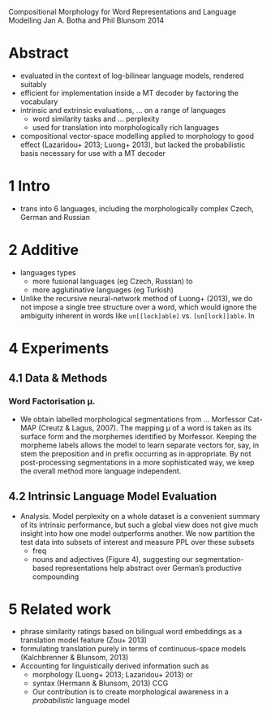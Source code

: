 Compositional Morphology for Word Representations and Language Modelling
Jan A. Botha and Phil Blunsom
2014

# Abstract

* evaluated in the context of log-bilinear language models, rendered suitably
* efficient for implementation inside a MT decoder by
  factoring the vocabulary
* intrinsic and extrinsic evaluations, ... on a range of languages
  * word similarity tasks and ... perplexity
  * used for translation into morphologically rich languages
* compositional vector-space modelling applied to morphology to good effect
  (Lazaridou+ 2013; Luong+ 2013), but
  lacked the probabilistic basis necessary for use with a MT decoder

# 1 Intro

* trans into 6 languages,
  including the morphologically complex Czech, German and Russian

# 2 Additive

* languages types
  * more fusional languages (eg Czech, Russian) to
  * more agglutinative languages (eg Turkish)
* Unlike the recursive neural-network method of Luong+ (2013),
  we do not impose a single tree structure over a word, which would ignore the
  ambiguity inherent in words like `un[[lock]able]` vs. `[un[lock]]able`. In

# 4 Experiments

## 4.1 Data & Methods

### Word Factorisation μ.

* We obtain labelled morphological segmentations from ... Morfessor Cat-MAP
  (Creutz & Lagus, 2007). The mapping μ of a word is taken as its surface form
  and the morphemes identified by Morfessor.  Keeping the morpheme labels
  allows the model to learn separate vectors for, say, in stem the preposition
  and in prefix occurring as in·appropriate. By not post-processing
  segmentations in a more sophisticated way, we keep the overall method more
  language independent.

## 4.2 Intrinsic Language Model Evaluation

* Analysis. Model perplexity on a whole dataset is a convenient summary of
  its intrinsic performance, but such a global view does not give much insight
  into how one model outperforms another. We now partition the test data into
  subsets of interest and measure PPL over these subsets
  * freq
  * nouns and adjectives (Figure 4), suggesting our segmentation-based
    representations help abstract over German’s productive compounding

# 5 Related work

* phrase similarity ratings based on bilingual word embeddings
  as a translation model feature (Zou+ 2013)
* formulating translation purely in terms of continuous-space models
  (Kalchbrenner & Blunsom, 2013)
* Accounting for linguistically derived information such as
  * morphology (Luong+ 2013; Lazaridou+ 2013) or
  * syntax (Hermann & Blunsom, 2013) CCG
  * Our contribution is to create morphological awareness in a _probabilistic_
    language model
